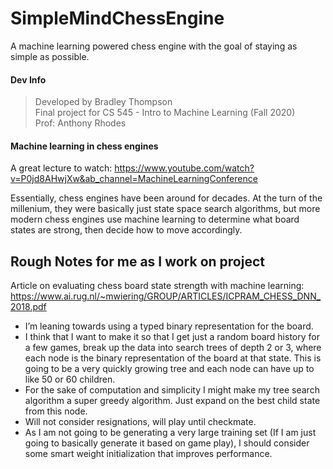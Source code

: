 # SimpleMindChessEngine
A machine learning powered chess engine with the goal of staying as simple as possible.

#### Dev Info
> Developed by Bradley Thompson  
> Final project for CS 545 - Intro to Machine Learning (Fall 2020)  
> Prof: Anthony Rhodes

#### Machine learning in chess engines
A great lecture to watch:
https://www.youtube.com/watch?v=P0jd8AHwjXw&ab_channel=MachineLearningConference

Essentially, chess engines have been around for decades. At the turn of the millenium, 
they were basically just state space search algorithms, but more modern chess engines 
use machine learning to determine what board states are strong, then decide how to move
accordingly.

## Rough Notes for me as I work on project
Article on evaluating chess board state strength with machine learning:
https://www.ai.rug.nl/~mwiering/GROUP/ARTICLES/ICPRAM_CHESS_DNN_2018.pdf

-	I’m leaning towards using a typed binary representation for the board.
-	I think that I want to make it so that I get just a random board history for a few games, break up the data into search trees of depth 2 or 3, where each node is the binary representation of the board at that state. This is going to be a very quickly growing tree and each node can have up to like 50 or 60 children.
-	For the sake of computation and simplicity I might make my tree search algorithm a super greedy algorithm. Just expand on the best child state from this node.
-	Will not consider resignations, will play until checkmate.
-	As I am not going to be generating a very large training set (If I am just going to basically generate it based on game play), I should consider some smart weight initialization that improves performance.
